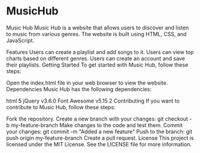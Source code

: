 # MusicHub
Music Hub
Music Hub is a website that allows users to discover and listen to music from various genres. The website is built using HTML, CSS, and JavaScript.

Features
Users can create a playlist and add songs to it.
Users can view top charts based on different genres.
Users can create an account and save their playlists.
Getting Started
To get started with Music Hub, follow these steps:


Open the index.html file in your web browser to view the website.
Dependencies
Music Hub has the following dependencies:

html 5
jQuery v3.6.0
Font Awesome v5.15.2
Contributing
If you want to contribute to Music Hub, follow these steps:

Fork the repository.
Create a new branch with your changes: git checkout -b my-feature-branch
Make changes to the code and test them.
Commit your changes: git commit -m "Added a new feature"
Push to the branch: git push origin my-feature-branch
Create a pull request.
License
This project is licensed under the MIT License. See the LICENSE file for more information.
